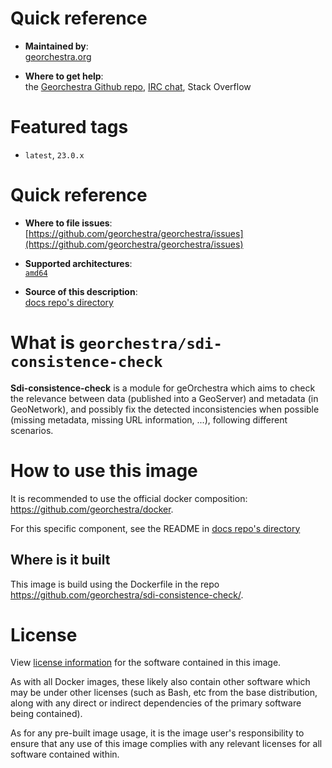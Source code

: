 # Quick reference

-    **Maintained by**:  
      [georchestra.org](https://www.georchestra.org/)

-    **Where to get help**:  
     the [Georchestra Github repo](https://github.com/georchestra/georchestra), [IRC chat](https://kiwiirc.com/nextclient/irc.libera.chat/georchestra), Stack Overflow

# Featured tags

- `latest`, `23.0.x`

# Quick reference

-	**Where to file issues**:  
     [https://github.com/georchestra/georchestra/issues](https://github.com/georchestra/georchestra/issues)

-	**Supported architectures**:   
     [`amd64`](https://hub.docker.com/r/amd64/docker/)

-	**Source of this description**:  
     [docs repo's directory](https://github.com/georchestra/sdi-consistence-check/blob/master/DOCKER_HUB.md)

# What is `georchestra/sdi-consistence-check`

**Sdi-consistence-check** is a module for geOrchestra which aims to check the relevance between data (published into a GeoServer) and metadata (in GeoNetwork), and possibly fix the detected inconsistencies when possible (missing metadata, missing URL information, ...), following different scenarios.

# How to use this image

It is recommended to use the official docker composition: https://github.com/georchestra/docker.

For this specific component, see the README in [docs repo's directory](https://github.com/georchestra/sdi-consistence-check/blob/master/README.md)

## Where is it built

This image is build using the Dockerfile in the repo https://github.com/georchestra/sdi-consistence-check/.

# License

View [license information](https://www.georchestra.org/software.html) for the software contained in this image.

As with all Docker images, these likely also contain other software which may be under other licenses (such as Bash, etc from the base distribution, along with any direct or indirect dependencies of the primary software being contained).

[//]: # (Some additional license information which was able to be auto-detected might be found in [the `repo-info` repository's georchestra/ directory]&#40;&#41;.)

As for any pre-built image usage, it is the image user's responsibility to ensure that any use of this image complies with any relevant licenses for all software contained within.
